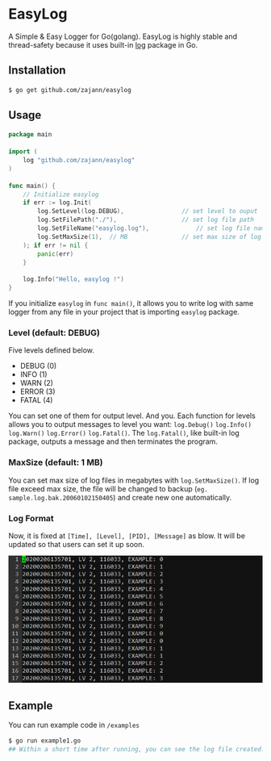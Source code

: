 # EasyLog

A Simple & Easy Logger for Go(golang). EasyLog is highly stable and thread-safety because it uses built-in [log](https://godoc.org/log) package in Go.

## Installation

``` bash
$ go get github.com/zajann/easylog
```

## Usage

``` go
package main

import (
	log "github.com/zajann/easylog"
)

func main() {
    // Initialize easylog
    if err := log.Init(
        log.SetLevel(log.DEBUG),				// set level to ouput
        log.SetFilePath("./"),					// set log file path
        log.SetFileName("easylog.log"),				// set log file name
        log.SetMaxSize(1),	// MB				// set max size of log files
    ); if err != nil {
        panic(err)
    }
 	
    log.Info("Hello, easylog !")
}
```

If you initialize `easylog` in `func main()`, it allows you to write log with same logger from any file in your project that is importing `easylog` package.

### Level (default: DEBUG)

Five levels defined below.

- DEBUG (0)
- INFO (1)
- WARN (2)
- ERROR (3)
- FATAL (4)

You can set one of them for output level. And you. Each function for levels allows you to output messages to level you want: `log.Debug()` `log.Info()` `log.Warn()` `log.Error()` `log.Fatal()`. The `log.Fatal()`, like built-in log package, outputs a message and then terminates the program.

### MaxSize (default: 1 MB)

You can set max size of log files in megabytes with `log.SetMaxSize()`. If log file exceed max size, the file will be changed to backup (`eg. sample.log.bak.20060102150405`) and create new one automatically.

### Log Format

Now, it is fixed at `[Time], [Level], [PID], [Message]` as blow. It will be updated so that users can set it up soon.

![](screen/log-format-sample.PNG)

## Example

You can run example code in `/examples`

``` bash
$ go run example1.go
## Within a short time after running, you can see the log file created.
```

